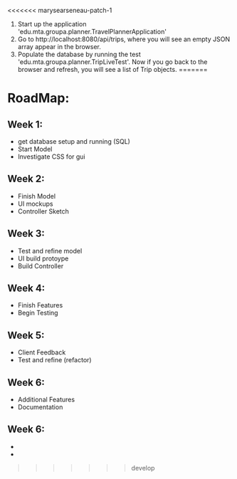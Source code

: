 <<<<<<< marysearseneau-patch-1

1. Start up the application 'edu.mta.groupa.planner.TravelPlannerApplication'
2. Go to http://localhost:8080/api/trips, where you will see an empty JSON array appear in the browser.
3. Populate the database by running the test 'edu.mta.groupa.planner.TripLiveTest'. Now if you go back to the browser and refresh, you will see a list of Trip objects.
=======


# RoadMap:

## Week 1:
- get database setup and running (SQL) 
- Start Model
- Investigate CSS for gui
## Week 2:
- Finish Model
- UI mockups
- Controller Sketch

## Week 3:
- Test and refine model
- UI build protoype
- Build Controller

## Week 4:
- Finish Features
- Begin Testing

## Week 5:
- Client Feedback
- Test and refine (refactor)

## Week 6:
- Additional Features
- Documentation

## Week 6:
- 
- 
>>>>>>> develop
